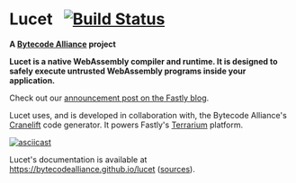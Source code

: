 # Lucet &nbsp; [![Build Status]][gh-actions]

[Build Status]: https://github.com/bytecodealliance/lucet/workflows/CI/badge.svg
[gh-actions]: https://github.com/bytecodealliance/lucet/actions?query=workflow%3ACI

**A [Bytecode Alliance][BA] project**

[BA]: https://bytecodealliance.org/

**Lucet is a native WebAssembly compiler and runtime. It is designed
to safely execute untrusted WebAssembly programs inside your application.**

Check out our [announcement post on the Fastly blog][announce-blog].

[announce-blog]: https://www.fastly.com/blog/announcing-lucet-fastly-native-webassembly-compiler-runtime

Lucet uses, and is developed in collaboration with, the Bytecode Alliance's
[Cranelift](http://github.com/bytecodealliance/cranelift) code generator. It powers Fastly's
[Terrarium](https://wasm.fastlylabs.com) platform.

[![asciicast](https://asciinema.org/a/249302.svg)](https://asciinema.org/a/249302)

Lucet's documentation is available at <https://bytecodealliance.github.io/lucet>
([sources](https://github.com/bytecodealliance/lucet/tree/master/docs)).
